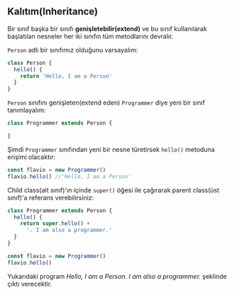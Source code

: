 ## Kalıtım(Inheritance)

Bir sınıf başka bir sınıfı **genişletebilir(extend)** ve bu sınıf kullanılarak başlatılan nesneler her iki sınıfın tüm metodlarını devralır.

`Person` adlı bir sınıfımız olduğunu varsayalım:

```js
class Person {
  hello() {
    return 'Hello, I am a Person'
  }
}
```

`Person` sınıfını genişleten(extend eden) `Programmer` diye yeni bir sınıf tanımlayalım:

```js
class Programmer extends Person {

}
```

Şimdi `Programmer` sınıfından yeni bir nesne türetirsek `hello()` metoduna erişimi olacaktır:

```js
const flavio = new Programmer()
flavio.hello() //'Hello, I am a Person'
```

Child class(alt sınıf)'ın içinde `super()` öğesi ile çağırarak parent class(üst sınıf)'a referans verebilirsiniz:

```js
class Programmer extends Person {
  hello() {
    return super.hello() + 
      '. I am also a programmer.'
  }
}

const flavio = new Programmer()
flavio.hello()
```

Yukarıdaki program *Hello, I am a Person. I am also a programmer.* şeklinde çıktı verecektir.